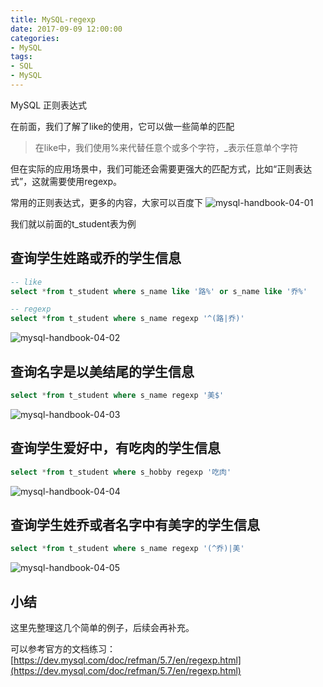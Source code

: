 ```yaml
---
title: MySQL-regexp
date: 2017-09-09 12:00:00
categories:
- MySQL
tags:
- SQL
- MySQL
---
```

MySQL
正则表达式

在前面，我们了解了like的使用，它可以做一些简单的匹配
> 在like中，我们使用%来代替任意个或多个字符，_表示任意单个字符

但在实际的应用场景中，我们可能还会需要更强大的匹配方式，比如“正则表达式”，这就需要使用regexp。

常用的正则表达式，更多的内容，大家可以百度下
![mysql-handbook-04-01](http://7xl61k.com1.z0.glb.clouddn.com/mysql-handbook-04-01.png-blog.photo)

<!-- more -->

我们就以前面的t_student表为例

## 查询学生姓路或乔的学生信息
``` sql
-- like 
select *from t_student where s_name like '路%' or s_name like '乔%'

-- regexp
select *from t_student where s_name regexp '^(路|乔)'
```
![mysql-handbook-04-02](http://7xl61k.com1.z0.glb.clouddn.com/mysql-handbook-04-02.png-blog.photo)

## 查询名字是以美结尾的学生信息
``` sql
select *from t_student where s_name regexp '美$'
```
![mysql-handbook-04-03](http://7xl61k.com1.z0.glb.clouddn.com/mysql-handbook-04-03.png-blog.photo)

## 查询学生爱好中，有吃肉的学生信息
``` sql
select *from t_student where s_hobby regexp '吃肉'
```
![mysql-handbook-04-04](http://7xl61k.com1.z0.glb.clouddn.com/mysql-handbook-04-04.png-blog.photo)

## 查询学生姓乔或者名字中有美字的学生信息
``` sql
select *from t_student where s_name regexp '(^乔)|美'
```
![mysql-handbook-04-05](http://7xl61k.com1.z0.glb.clouddn.com/mysql-handbook-04-05.png-blog.photo)


## 小结
这里先整理这几个简单的例子，后续会再补充。

可以参考官方的文档练习：[https://dev.mysql.com/doc/refman/5.7/en/regexp.html](https://dev.mysql.com/doc/refman/5.7/en/regexp.html)